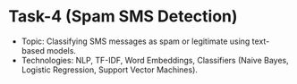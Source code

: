 # Task-4 (Spam SMS Detection)

- Topic: Classifying SMS messages as spam or legitimate using text-based models.
- Technologies: NLP, TF-IDF, Word Embeddings, Classifiers (Naive Bayes, Logistic Regression, Support Vector Machines).
